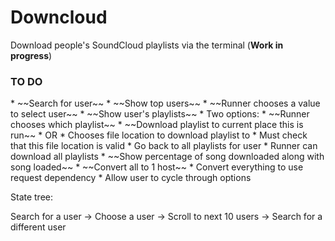 <h1>Downcloud</h1>

Download people's SoundCloud playlists via the terminal (__Work in progress__)

<h3>TO DO</h3>
* ~~Search for user~~
* ~~Show top users~~
* ~~Runner chooses a value to select user~~
* ~~Show user's playlists~~
* Two options:
	* ~~Runner chooses which playlist~~
		* ~~Download playlist to current place this is run~~
		* OR
		* Chooses file location to download playlist to
			* Must check that this file location is valid
		* Go back to all playlists for user
	* Runner can download all playlists
* ~~Show percentage of song downloaded along with song loaded~~
* ~~Convert all to 1 host~~
* Convert everything to use request dependency
* Allow user to cycle through options


State tree:

Search for a user -> Choose a user
				  -> Scroll to next 10 users
				  -> Search for a different user